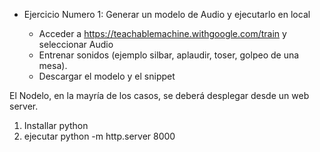 * Ejercicio Numero 1: Generar un modelo de Audio y ejecutarlo en local

  - Acceder a https://teachablemachine.withgoogle.com/train y seleccionar Audio
  - Entrenar sonidos (ejemplo silbar, aplaudir, toser, golpeo de una mesa).
  - Descargar el modelo y el snippet

El Nodelo, en la mayría de los casos, se deberá desplegar desde un web server.
1. Installar python
2. ejecutar python -m http.server 8000
